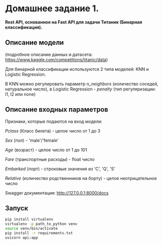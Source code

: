 # Домашнее задание 1. 
**Rest API, основанное на Fast API для задачи Титаник (Бинарная классификация).**
## Описание модели

(подробное описание данных и датасета: https://www.kaggle.com/competitions/titanic/data)

Для бинарной классификации используются 2 типа моделей: KNN и Logistic Regression.

В KNN можно регулировать параметр *n_neighbors* (количество соседей, натуральное число), в Logistic Regression - *penalty* (тип регуляризации: l1, l2 или none)

## Описание входных параметров
Признаки, которые подаются на вход модели: 

*Pclass* (Класс билета) - целое число от 1 до 3

*Sex* (пол) - 'male'/'female'

*Age* (возраст) - целое число от 1 до 101

*Fare* (транспортные расходы) - float число

*Embarked* (порт) - строковые значения из 'C', 'Q', 'S'

*Relative* (количество родственников на борту) - целое неотрицательное число


Swagger документация: http://127.0.0.1:8000/docs

##  Запуск
```bash
pip install virtualenv
virtualenv -p path_to_python venv
source venv/bin/activate
pip install -r requirements.txt
uvicorn api:app
```

